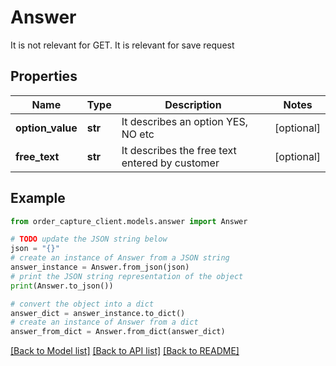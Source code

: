 # Answer

It is not relevant for GET. It is relevant for save request

## Properties

Name | Type | Description | Notes
------------ | ------------- | ------------- | -------------
**option_value** | **str** | It describes an option YES, NO etc | [optional] 
**free_text** | **str** | It describes the free text entered by customer | [optional] 

## Example

```python
from order_capture_client.models.answer import Answer

# TODO update the JSON string below
json = "{}"
# create an instance of Answer from a JSON string
answer_instance = Answer.from_json(json)
# print the JSON string representation of the object
print(Answer.to_json())

# convert the object into a dict
answer_dict = answer_instance.to_dict()
# create an instance of Answer from a dict
answer_from_dict = Answer.from_dict(answer_dict)
```
[[Back to Model list]](../README.md#documentation-for-models) [[Back to API list]](../README.md#documentation-for-api-endpoints) [[Back to README]](../README.md)


